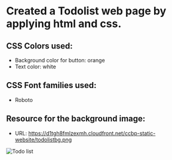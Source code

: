 # Created a Todolist web page by applying html and css.

## CSS Colors used:

* Background color for button: orange</br>
* Text color: white</br>

## CSS Font families used:

* Roboto

## Resource for the background image:
* URL: https://d1tgh8fmlzexmh.cloudfront.net/ccbp-static-website/todolistbg.png



![Todo list](https://user-images.githubusercontent.com/99186533/193228556-a31f90e7-3bbe-4616-807f-30814f87ccfa.png)
